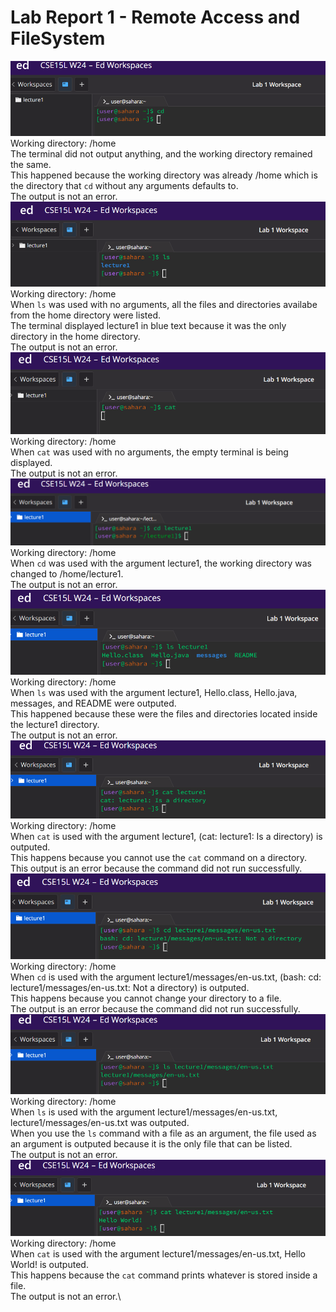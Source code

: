 Lab Report 1 - Remote Access and FileSystem
===========================================

![Image](cdNoArguments.png)\
Working directory: /home\
The terminal did not output anything, and the working directory remained the same.\
This happened because the working directory was already /home which is the directory that `cd` 
without any arguments defaults to.\
The output is not an error.\
![Image](lsNoArguments.png)\
Working directory: /home\
When `ls` was used with no arguments, all the files and directories availabe from the home directory were listed.\
The terminal displayed lecture1 in blue text because it was the only directory in the home directory.\
The output is not an error.\
![Image](catNoArguments.png)\
Working directory: /home\
When `cat` was used with no arguments, the empty terminal is being displayed.\
The output is not an error.\
![Image](cdDirectory.png)\
Working directory: /home\
When `cd` was used with the argument lecture1, the working directory was changed to /home/lecture1.\
The output is not an error.\
![Image](lsDirectory.png)\
Working directory: /home\
When `ls` was used with the argument lecture1, Hello.class, Hello.java, messages, and README were outputed.\
This happened because these were the files and directories located inside the lecture1 directory.\
The output is not an error.\
![Image](catDirectory.png)\
Working directory: /home\
When `cat` is used with the argument lecture1, (cat: lecture1: Is a directory) is outputed.\
This happens because you cannot use the `cat` command on a directory.\
This output is an error because the command did not run successfully.\
![Image](cdFile.png)\
Working directory: /home\
When `cd` is used with the argument lecture1/messages/en-us.txt, (bash: cd: lecture1/messages/en-us.txt: Not a directory) is outputed.\
This happens because you cannot change your directory to a file.\
The output is an error because the command did not run successfully.\
![Image](lsFile.png)\
Working directory: /home\
When `ls` is used with the argument lecture1/messages/en-us.txt, lecture1/messages/en-us.txt was outputed.\
When you use the `ls` command with a file as an argument, the file used as an argument is outputed because it is the only file that can be listed.\
The output is not an error.\
![Image](catFile.png)\
Working directory: /home\
When `cat` is used with the argument lecture1/messages/en-us.txt, Hello World! is outputed.\
This happens because the `cat` command prints whatever is stored inside a file.\
The output is not an error.\
